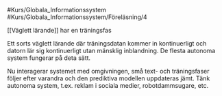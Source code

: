 #Kurs/Globala_Informationssystem #Kurs/Globala_Informationssystem/Föreläsning/4 

[[Väglett lärande]] har en träningsfas

Ett sorts väglett lärande där träningsdatan kommer in kontinuerligt och datorn lär sig kontinuerligt utan mänsklig inblandning. De flesta autonoma system fungerar på deta sätt.

Nu interagerar systemet med omgivningen, små text- och träningsfaser följer efter varandra och den prediktiva modellen uppdateras jämt. Tänk autonoma system, t.ex. reklam i sociala medier, robotdammsugare, etc.